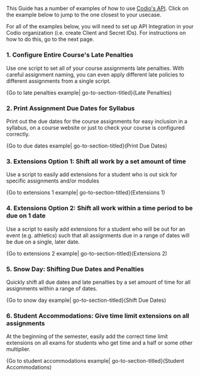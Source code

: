 ##

This Guide has a number of examples of how to use [Codio's API](https://github.com/codio/codio-api-js). Click on the example below to jump to the one closest to your usecase.

For all of the examples below, you will need to set up API Integration in your Codio organization (i.e. create Client and Secret IDs). For instructions on how to do this, go to the next page.

### 1. Configure Entire Course's Late Penalties
Use one script to set all of your course assignments late penalties. With careful assignment naming, you can even apply different late policies to different assignments from a single script.

{Go to late penalties example| go-to-section-titled}(Late Penalties)

### 2. Print Assignment Due Dates for Syllabus
Print out the due dates for the course assignments for easy inclusion in a syllabus, on a course website or just to check your course is configured correctly.

{Go to due dates example| go-to-section-titled}(Print Due Dates)

### 3. Extensions Option 1: Shift all work by a set amount of time
Use a script to easily add extensions for a student who is out sick for specific assignments and/or modules

{Go to extensions 1 example| go-to-section-titled}(Extensions 1)

### 4. Extensions Option 2: Shift all work within a time period to be due on 1 date
Use a script to easily add extensions for a student who will be out for an event (e.g. athletics) such that all assignments due in a range of dates will be due on a single, later date.

{Go to extensions 2 example| go-to-section-titled}(Extensions 2)

### 5. Snow Day: Shifting Due Dates and Penalties
Quickly shift all due dates and late penalties by a set amount of time for all assignments within a range of dates.

{Go to snow day example| go-to-section-titled}(Shift Due Dates)

### 6. Student Accommodations: Give time limit extensions on all assignments
At the beginning of the semester, easily add the correct time limit extensions on all exams for students who get time and a half or some other multiplier.

{Go to student accommodations example| go-to-section-titled}(Student Accommodations)